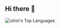 ## Hi there 👋

<!--
**vilroi/vilroi** is a ✨ _special_ ✨ repository because its `README.md` (this file) appears on your GitHub profile.

Here are some ideas to get you started:

- 🔭 I’m currently working on ...
- 🌱 I’m currently learning ...
- 👯 I’m looking to collaborate on ...
- 🤔 I’m looking for help with ...
- 💬 Ask me about ...
- 📫 How to reach me: ...
- 😄 Pronouns: ...
- ⚡ Fun fact: ...
-->
![vilroi's Top Languages](https://github-readme-stats.vercel.app/api/top-langs/?username=vilroi&theme=tokyonight&show_icons=true&hide_border=true&layout=compact)

